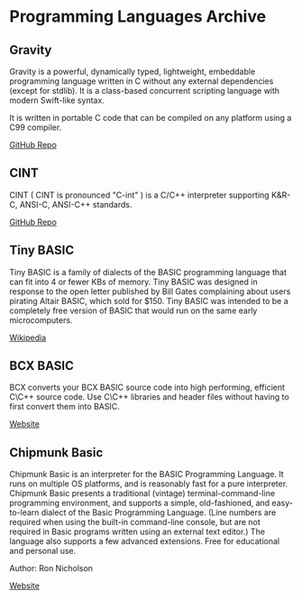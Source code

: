 # Programming Languages Archive #


## Gravity 

Gravity is a powerful, dynamically typed, lightweight, embeddable programming language written in C without any external dependencies (except for stdlib). It is a class-based concurrent scripting language with modern Swift-like syntax.

It is written in portable C code that can be compiled on any platform using a C99 compiler.


[GitHub Repo](https://github.com/marcobambini/gravity)


## CINT 

CINT ( CINT is pronounced "C-int" ) is a C/C++ interpreter supporting K&R-C, ANSI-C, ANSI-C++ standards.


[GitHub Repo](https://github.com/kaisereagle/cint)

## Tiny BASIC

Tiny BASIC is a family of dialects of the BASIC programming language that can fit into 4 or fewer KBs of memory. Tiny BASIC was designed in response to the open letter published by Bill Gates complaining about users pirating Altair BASIC, which sold for $150. Tiny BASIC was intended to be a completely free version of BASIC that would run on the same early microcomputers.

[Wikipedia](http://www.nicholson.com/rhn/basic/)


## BCX BASIC

BCX converts your BCX BASIC source code into high performing, efficient C\C++ source code. Use C\C++ libraries and header files without having to first convert them into BASIC.

[Website](https://www.bcxbasiccoders.com)



## Chipmunk Basic


Chipmunk Basic is an interpreter for the BASIC Programming Language. It runs on multiple OS platforms, and is reasonably fast for a pure interpreter. Chipmunk Basic presents a traditional (vintage) terminal-command-line programming environment, and supports a simple, old-fashioned, and easy-to-learn dialect of the Basic Programming Language. (Line numbers are required when using the built-in command-line console, but are not required in Basic programs written using an external text editor.) The language also supports a few advanced extensions. Free for educational and personal use.

Author: Ron Nicholson


[Website](http://www.nicholson.com/rhn/basic/)